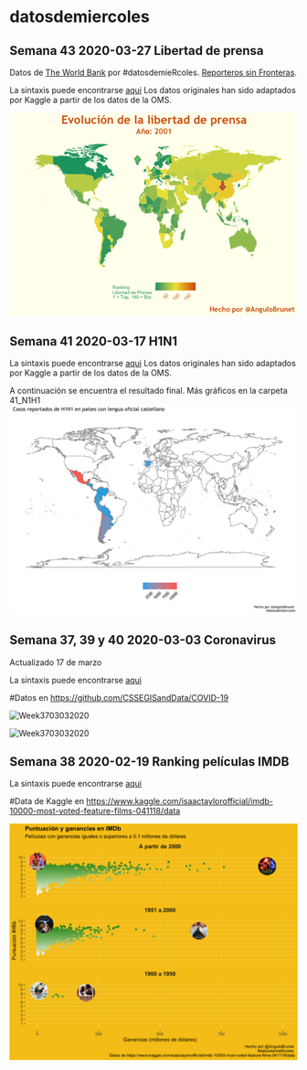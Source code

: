# datosdemiercoles
 ##  Semana 43	2020-03-27	Libertad de prensa
 Datos de [The World Bank](https://tcdata360.worldbank.org/indicators/h3f86901f?country=BRA&indicator=32416&viz=line_chart&years=2001,2019) por #datosdemieRcoles.  [Reporteros sin Fronteras](https://www.rsf-es.org/). 

 La sintaxis puede encontrarse [aqui](https://github.com/AnguloB/datosdemiercoles/blob/master/42_Libertad/0_Libertad.R)
Los datos originales han sido adaptados por Kaggle a partir de los datos de la OMS.

![graph3](https://github.com/AnguloB/datosdemiercoles/blob/master/42_Libertad/Libertad_1.gif)


 ##  Semana 41	2020-03-17	H1N1
 

 La sintaxis puede encontrarse [aqui](https://github.com/AnguloB/datosdemiercoles/blob/master/41_H1N1/H1N1.R)
Los datos originales han sido adaptados por Kaggle a partir de los datos de la OMS.

A continuación se encuentra el resultado final. Más gráficos en la carpeta 41_N1H1
![graph3](https://github.com/AnguloB/datosdemiercoles/blob/master/41_H1N1/Paises_ESP_mapa.png)



 ##  Semana 37, 39 y 40	2020-03-03	Coronavirus 
 Actualizado 17 de marzo 
 
 La sintaxis puede encontrarse [aqui](https://github.com/AnguloB/datosdemiercoles/blob/master/37_3940_Coronavirus/coronavirus.R)

#Datos en https://github.com/CSSEGISandData/COVID-19

![Week3703032020](https://github.com/AnguloB/datosdemiercoles/blob/master/37_3940_Coronavirus/confirmed_200317.gif)

 ![Week3703032020](https://github.com/AnguloB/datosdemiercoles/blob/master/37_3940_Coronavirus/deaths_200317.gif)


 


 ##  Semana 38	2020-02-19	Ranking películas IMDB
 La sintaxis puede encontrarse [aqui](https://github.com/AnguloB/datosdemiercoles/blob/master/38_Ranking%20peliculas%20IMDB/RankingIMBD.R)

#Data de Kaggle en https://www.kaggle.com/isaactaylorofficial/imdb-10000-most-voted-feature-films-041118/data

![Week38200220](https://github.com/AnguloB/datosdemiercoles/blob/master/38_Ranking%20peliculas%20IMDB/IMBD_esp.png)

 

